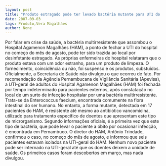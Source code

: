 ```yaml
---
layout: post
title: "Produto estragado pode ter levado bactéria mutante para UTI do Hospital Agamenon Magalhães"
date: 2007-09-03
tags: Produto,Vera Magalhães
author: None
---
```

Por falar em crise da sa&uacute;de, a bact&eacute;ria multirresistente que assombou o Hospital Agamenon Magalh&atilde;es (HAM), a ponto de fechar a UTI do hospital no come&ccedil;o do m&ecirc;s de agosto, pode ter sido trazida ao local por desinfetante estragado. As pr&oacute;prias enfermeiras do hospital relataram que o produto estava com um odor estranho, para um produto de limpeza. O fornecimento, coincid&ecirc;ncia ou n&atilde;o, foi suspenso e os produtos, substu&iacute;dos. Oficialmente, a Secretaria de Sa&uacute;de n&atilde;o divulgou o que ocorreu de fato.
Por recomenda&ccedil;&atilde;o da Ag&ecirc;ncia Pernambucana de Vigil&acirc;ncia Sanit&aacute;ria (Apevisa), a UTI-geral de adultos do Hospital Agamenon Magalh&atilde;es (HAM) foi fechada por tempo indeterminado para pacientes externos, ap&oacute;s constata&ccedil;&atilde;o no local de um surto de infec&ccedil;&atilde;o hospitalar por uma bact&eacute;ria multirresistente. Trata-se da Enterococcus faecium, encontrada comumente na flora intestinal do ser humano. No entanto, a forma mutante, detectada em 17 pacientes do HAM, &eacute; resistente at&eacute; mesmo ao antibi&oacute;tico vancomicina, utilizado para tratamento espec&iacute;fico de doentes que apresentam este tipo de microrganismo. 
Segundo informa&ccedil;&otilde;es oficiais, &eacute; a primeira vez que este tipo de bact&eacute;ria, que pode levar o paciente a &oacute;bito por ocasionar infec&ccedil;&atilde;o, &eacute; encontrada em Pernambuco. O diretor do HAM, Ant&ocirc;nio Trindade, confirmou o caso, no come&ccedil;o do m&ecirc;s de agosto, e informou que seis pacientes estavam isolados na UTI-geral do HAM. 
Nenhum novo paciente pode ser internado na UTI-geral at&eacute; que os doentes deixem a unidade de sa&uacute;de. Os primeiros casos foram descobertos em mar&ccedil;o, mas nada divulgou.&nbsp; 